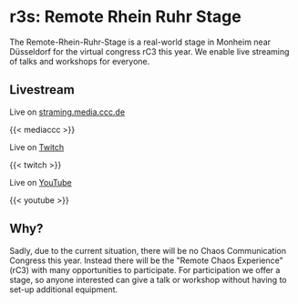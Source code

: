 # r3s: Remote Rhein Ruhr Stage

The Remote-Rhein-Ruhr-Stage is a real-world stage in Monheim near Düsseldorf for the virtual congress rC3 this year.
We enable live streaming of talks and workshops for everyone.

## Livestream

Live on [straming.media.ccc.de](https://streaming.media.ccc.de/rc3/r3s)

{{< mediaccc >}}

Live on [Twitch](https://www.twitch.tv/remoterheinruhrstage)

{{< twitch >}}

Live on [YouTube](https://www.youtube.com/channel/UCDK9u9AsGRWO3MOiCFCq4hQ/live)

{{< youtube >}}

## Why?
Sadly, due to the current situation, there will be no Chaos Communication Congress this year. Instead there
will be the "Remote Chaos Experience" (rC3) with many opportunities to participate. For participation we offer a stage, so anyone interested can give a talk or workshop without having to set-up additional equipment.
